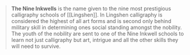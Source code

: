 > **The Nine Inkwells** is the name given to the nine most prestigious calligraphy schools of [[Lingshen]]. In Lingshen calligraphy is considered the highest of all art forms and is second only behind military skill in determining ones social standing amongst the nobility. The youth of the nobility are sent to one of the Nine Inkwell schools to learn not just calligraphy but art, intrigue and all the other skills they will need to survive.








